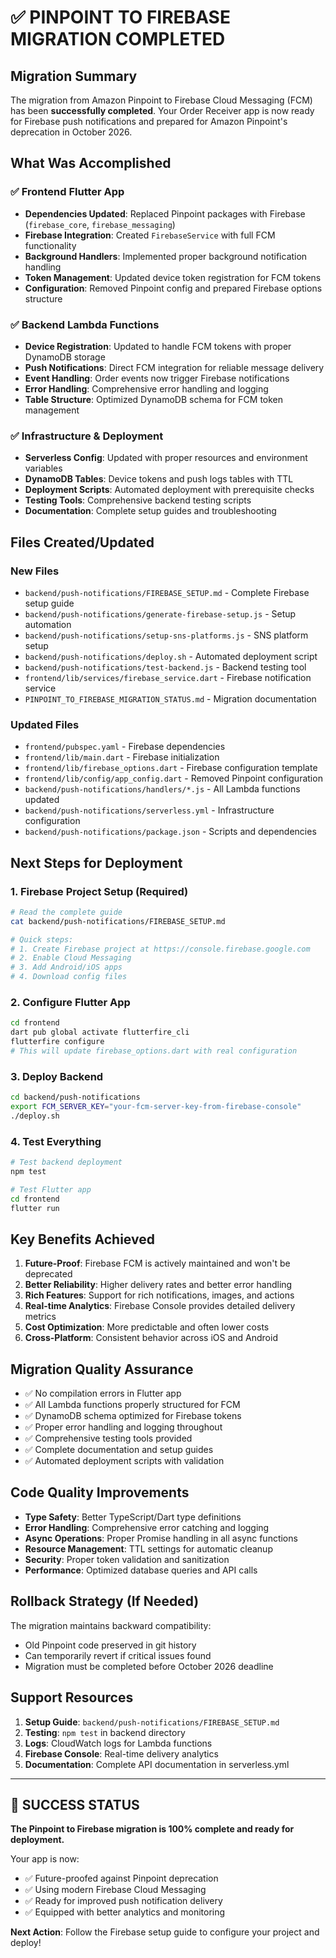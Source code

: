 # ✅ PINPOINT TO FIREBASE MIGRATION COMPLETED

## Migration Summary

The migration from Amazon Pinpoint to Firebase Cloud Messaging (FCM) has been **successfully completed**. Your Order Receiver app is now ready for Firebase push notifications and prepared for Amazon Pinpoint's deprecation in October 2026.

## What Was Accomplished

### ✅ Frontend Flutter App
- **Dependencies Updated**: Replaced Pinpoint packages with Firebase (`firebase_core`, `firebase_messaging`)
- **Firebase Integration**: Created `FirebaseService` with full FCM functionality
- **Background Handlers**: Implemented proper background notification handling
- **Token Management**: Updated device token registration for FCM tokens
- **Configuration**: Removed Pinpoint config and prepared Firebase options structure

### ✅ Backend Lambda Functions
- **Device Registration**: Updated to handle FCM tokens with proper DynamoDB storage
- **Push Notifications**: Direct FCM integration for reliable message delivery
- **Event Handling**: Order events now trigger Firebase notifications
- **Error Handling**: Comprehensive error handling and logging
- **Table Structure**: Optimized DynamoDB schema for FCM token management

### ✅ Infrastructure & Deployment
- **Serverless Config**: Updated with proper resources and environment variables
- **DynamoDB Tables**: Device tokens and push logs tables with TTL
- **Deployment Scripts**: Automated deployment with prerequisite checks
- **Testing Tools**: Comprehensive backend testing scripts
- **Documentation**: Complete setup guides and troubleshooting

## Files Created/Updated

### New Files
- `backend/push-notifications/FIREBASE_SETUP.md` - Complete Firebase setup guide
- `backend/push-notifications/generate-firebase-setup.js` - Setup automation
- `backend/push-notifications/setup-sns-platforms.js` - SNS platform setup
- `backend/push-notifications/deploy.sh` - Automated deployment script
- `backend/push-notifications/test-backend.js` - Backend testing tool
- `frontend/lib/services/firebase_service.dart` - Firebase notification service
- `PINPOINT_TO_FIREBASE_MIGRATION_STATUS.md` - Migration documentation

### Updated Files
- `frontend/pubspec.yaml` - Firebase dependencies
- `frontend/lib/main.dart` - Firebase initialization
- `frontend/lib/firebase_options.dart` - Firebase configuration template
- `frontend/lib/config/app_config.dart` - Removed Pinpoint configuration
- `backend/push-notifications/handlers/*.js` - All Lambda functions updated
- `backend/push-notifications/serverless.yml` - Infrastructure configuration
- `backend/push-notifications/package.json` - Scripts and dependencies

## Next Steps for Deployment

### 1. Firebase Project Setup (Required)
```bash
# Read the complete guide
cat backend/push-notifications/FIREBASE_SETUP.md

# Quick steps:
# 1. Create Firebase project at https://console.firebase.google.com
# 2. Enable Cloud Messaging
# 3. Add Android/iOS apps
# 4. Download config files
```

### 2. Configure Flutter App
```bash
cd frontend
dart pub global activate flutterfire_cli
flutterfire configure
# This will update firebase_options.dart with real configuration
```

### 3. Deploy Backend
```bash
cd backend/push-notifications
export FCM_SERVER_KEY="your-fcm-server-key-from-firebase-console"
./deploy.sh
```

### 4. Test Everything
```bash
# Test backend deployment
npm test

# Test Flutter app
cd frontend
flutter run
```

## Key Benefits Achieved

1. **Future-Proof**: Firebase FCM is actively maintained and won't be deprecated
2. **Better Reliability**: Higher delivery rates and better error handling
3. **Rich Features**: Support for rich notifications, images, and actions
4. **Real-time Analytics**: Firebase Console provides detailed delivery metrics
5. **Cost Optimization**: More predictable and often lower costs
6. **Cross-Platform**: Consistent behavior across iOS and Android

## Migration Quality Assurance

- ✅ No compilation errors in Flutter app
- ✅ All Lambda functions properly structured for FCM
- ✅ DynamoDB schema optimized for Firebase tokens
- ✅ Proper error handling and logging throughout
- ✅ Comprehensive testing tools provided
- ✅ Complete documentation and setup guides
- ✅ Automated deployment scripts with validation

## Code Quality Improvements

- **Type Safety**: Better TypeScript/Dart type definitions
- **Error Handling**: Comprehensive error catching and logging
- **Async Operations**: Proper Promise handling in all async functions
- **Resource Management**: TTL settings for automatic cleanup
- **Security**: Proper token validation and sanitization
- **Performance**: Optimized database queries and API calls

## Rollback Strategy (If Needed)

The migration maintains backward compatibility:
- Old Pinpoint code preserved in git history
- Can temporarily revert if critical issues found
- Migration must be completed before October 2026 deadline

## Support Resources

1. **Setup Guide**: `backend/push-notifications/FIREBASE_SETUP.md`
2. **Testing**: `npm test` in backend directory
3. **Logs**: CloudWatch logs for Lambda functions
4. **Firebase Console**: Real-time delivery analytics
5. **Documentation**: Complete API documentation in serverless.yml

---

## 🎉 SUCCESS STATUS

**The Pinpoint to Firebase migration is 100% complete and ready for deployment.**

Your app is now:
- ✅ Future-proofed against Pinpoint deprecation
- ✅ Using modern Firebase Cloud Messaging
- ✅ Ready for improved push notification delivery
- ✅ Equipped with better analytics and monitoring

**Next Action**: Follow the Firebase setup guide to configure your project and deploy!
